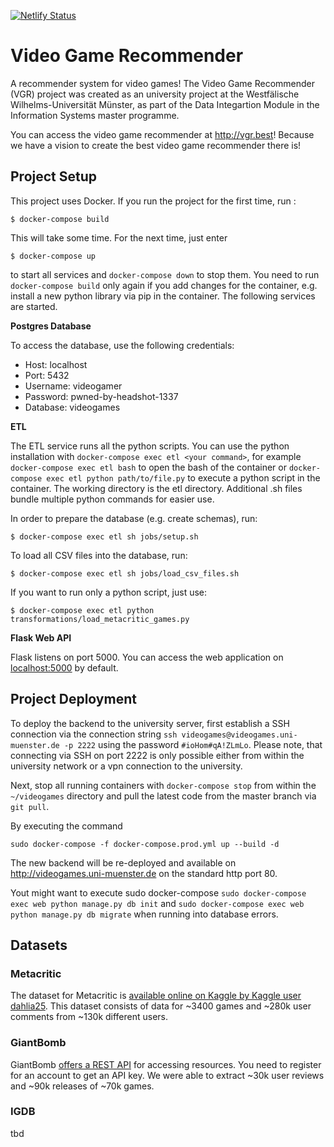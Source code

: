 [![Netlify Status](https://api.netlify.com/api/v1/badges/9b4ce271-4d2e-43d0-b2b4-099d612d2479/deploy-status)](https://app.netlify.com/sites/videogames-muenster/deploys)
# Video Game Recommender

A recommender system for video games! The Video Game Recommender (VGR) project was created as an university project at the Westfälische Wilhelms-Universität Münster, as part of the Data Integartion Module in the Information Systems master programme.

You can access the video game recommender at http://vgr.best! Because we have a vision to create the best video game recommender there is!

## Project Setup

This project uses Docker. If you run the project for the first time, run :

```
$ docker-compose build
```

This will take some time. For the next time, just enter

```
$ docker-compose up
```
to start all services and `docker-compose down` to stop them. You need to run `docker-compose build` only again if you add changes for the container, e.g. install a new python library via pip in the container. The following services are started.

**Postgres Database**

To access the database, use the following credentials:

- Host: localhost
- Port: 5432
- Username: videogamer
- Password: pwned-by-headshot-1337
- Database: videogames

**ETL**

The ETL service runs all the python scripts. You can use the python installation with `docker-compose exec etl <your command>`, for example `docker-compose exec etl bash` to open the bash of the container or `docker-compose exec etl python path/to/file.py` to execute a python script in the container. The working directory is the etl directory. Additional .sh files bundle multiple python commands for easier use.

In order to prepare the database (e.g. create schemas), run:

```
$ docker-compose exec etl sh jobs/setup.sh
```

To load all CSV files into the database, run:

```
$ docker-compose exec etl sh jobs/load_csv_files.sh
```

If you want to run only a python script, just use:

```
$ docker-compose exec etl python transformations/load_metacritic_games.py
```
**Flask Web API**

Flask listens on port 5000. You can access the web application on [localhost:5000](http://localhost:5000) by default.

## Project Deployment
To deploy the backend to the university server, first establish a SSH connection via the connection string `ssh videogames@videogames.uni-muenster.de -p 2222` using the password `#ioHom#qA!ZLmLo`. 
Please note, that connecting via SSH on port 2222 is only possible either from within the university network or a vpn connection to the university.

Next, stop all running containers with `docker-compose stop` from within the `~/videogames` directory and pull the latest code from the master branch via `git pull`. 

By executing the command 
```
sudo docker-compose -f docker-compose.prod.yml up --build -d
```
The new backend will be re-deployed and available on http://videogames.uni-muenster.de on the standard http port 80.

Yout might want to execute sudo docker-compose `sudo docker-compose exec web python manage.py db init` and `sudo docker-compose exec web python manage.py db migrate` when running into database errors. 

## Datasets

### Metacritic

The dataset for Metacritic is [available online on Kaggle by Kaggle user dahlia25](https://www.kaggle.com/dahlia25/metacritic-video-game-comments). This dataset consists of data for ~3400 games and ~280k user comments from ~130k different users.

### GiantBomb

GiantBomb [offers a REST API](https://www.giantbomb.com/api/) for accessing resources. You need to register for an account to get an API key. We were able to extract ~30k user reviews and ~90k releases of ~70k games.

### IGDB

tbd
